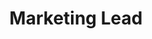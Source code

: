 ---
layout: post
weight: 200
name: Said Zaid-Alkailani
status: founder
title: Marketing Lead
img: /assets/images/members/said.jpg
email: siang [at] alumni.ubc.ca
biography: >
  Ngai To recently graduated from UBC with distinction in chemical engineering (minor in computer science).
linkedin: https://www.linkedin.com/in/c-siang-lim-98535048
---